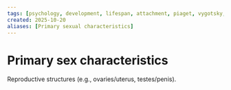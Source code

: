 ```yaml
---
tags: [psychology, development, lifespan, attachment, piaget, vygotsky, adolescence, adulthood, aging, morality]
created: 2025-10-20
aliases: [Primary sexual characteristics]
---
```

# Primary sex characteristics

Reproductive structures (e.g., ovaries/uterus, testes/penis).

